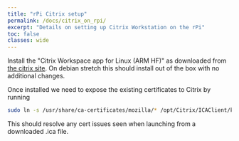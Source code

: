 ```yaml
---
title: "rPi Citrix setup"
permalink: /docs/citrix_on_rpi/
excerpt: "Details on setting up Citrix Workstation on the rPi"
toc: false
classes: wide
---
```

Install the "Citrix Workspace app for Linux (ARM HF)" as downloaded from [the citrix site](https://www.citrix.com/en-gb/downloads/workspace-app/linux/workspace-app-for-linux-latest.html).  On debian stretch this should install out of the box with no additional changes.

Once installed we need to expose the existing certificates to Citrix by running

```bash
sudo ln -s /usr/share/ca-certificates/mozilla/* /opt/Citrix/ICAClient/keystore/cacerts
```

This should resolve any cert issues seen when launching from a downloaded .ica file.